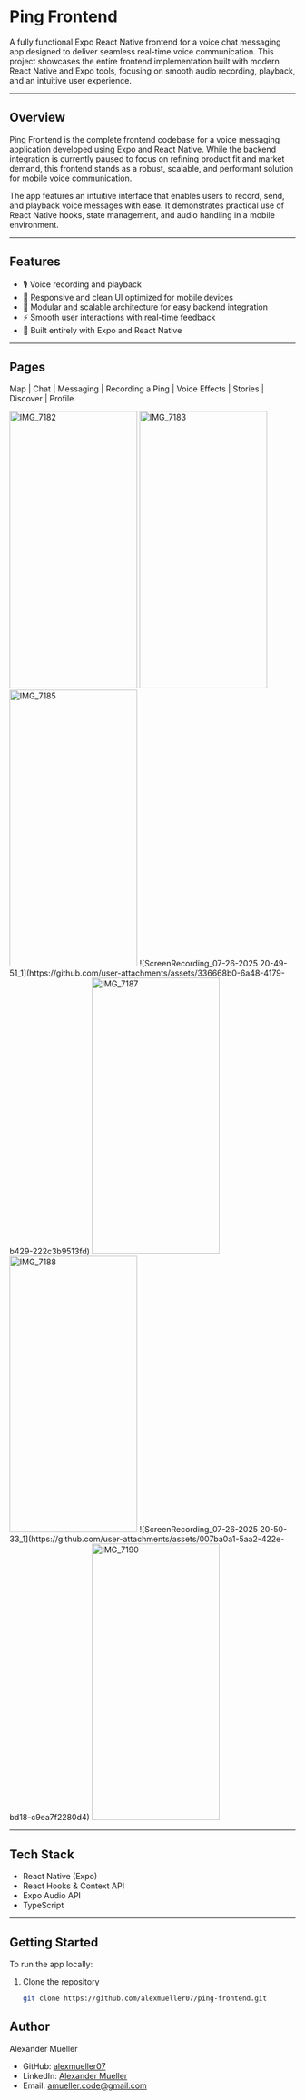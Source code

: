 # Ping Frontend

A fully functional Expo React Native frontend for a voice chat messaging app designed to deliver seamless real-time voice communication. This project showcases the entire frontend implementation built with modern React Native and Expo tools, focusing on smooth audio recording, playback, and an intuitive user experience.

---

## Overview

Ping Frontend is the complete frontend codebase for a voice messaging application developed using Expo and React Native. While the backend integration is currently paused to focus on refining product fit and market demand, this frontend stands as a robust, scalable, and performant solution for mobile voice communication.

The app features an intuitive interface that enables users to record, send, and playback voice messages with ease. It demonstrates practical use of React Native hooks, state management, and audio handling in a mobile environment.

---

## Features

- 🎙️ Voice recording and playback  
- 📲 Responsive and clean UI optimized for mobile devices
- 🔄 Modular and scalable architecture for easy backend integration  
- ⚡ Smooth user interactions with real-time feedback  
- 🧩 Built entirely with Expo and React Native  

---
## Pages 
Map | Chat | Messaging | Recording a Ping | Voice Effects | Stories | Discover | Profile

<img width="225" height="487.2" alt="IMG_7182" src="https://github.com/user-attachments/assets/3adda869-a55f-4305-86b2-360926f7db20" />
<img width="225" height="487.2" alt="IMG_7183" src="https://github.com/user-attachments/assets/f2c77472-2a0f-47aa-8278-2639fe760897" />
<img width="225" height="487.2" alt="IMG_7185" src="https://github.com/user-attachments/assets/1a2dc34b-c0b6-412f-af4f-d7dcb8cea00c" />
![ScreenRecording_07-26-2025 20-49-51_1](https://github.com/user-attachments/assets/336668b0-6a48-4179-b429-222c3b9513fd)
<img width="225" height="487.2" alt="IMG_7187" src="https://github.com/user-attachments/assets/f6512794-e0d7-4bd2-a7d6-77c1687d2b0e" />
<img width="225" height="487.2" alt="IMG_7188" src="https://github.com/user-attachments/assets/7223f6f2-5366-4fba-b83e-b9d58b945fc6" />
![ScreenRecording_07-26-2025 20-50-33_1](https://github.com/user-attachments/assets/007ba0a1-5aa2-422e-bd18-c9ea7f2280d4)
<img width="225" height="487.2" alt="IMG_7190" src="https://github.com/user-attachments/assets/2c686de8-b84b-40b7-8dcd-cf5ad7c149fb" />




---

## Tech Stack

- React Native (Expo)  
- React Hooks & Context API  
- Expo Audio API  
- TypeScript 

---

## Getting Started

To run the app locally:

1. Clone the repository  
   ```bash
   git clone https://github.com/alexmueller07/ping-frontend.git

## Author

Alexander Mueller

- GitHub: [alexmueller07](https://github.com/alexmueller07)
- LinkedIn: [Alexander Mueller](https://www.linkedin.com/in/alexander-mueller-021658307/)
- Email: amueller.code@gmail.com
